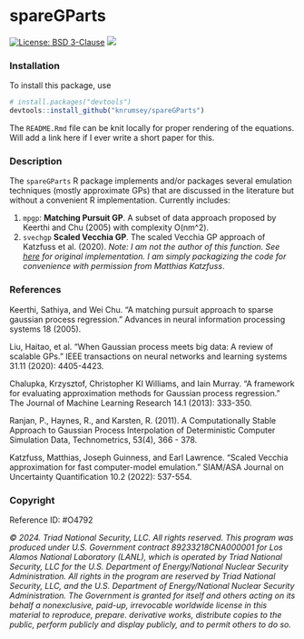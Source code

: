 spareGParts
================

[![License: BSD
3-Clause](https://img.shields.io/badge/License-BSD_3--Clause-blue.svg)](https://opensource.org/licenses/BSD-3-Clause)
[![](https://img.shields.io/badge/devel%20version-0.1.0-purple.svg)](https://github.com/knrumsey/khaos)

<!-- README.md is generated from README.Rmd. Please edit that file -->

### Installation

To install this package, use

``` r
# install.packages("devtools")
devtools::install_github("knrumsey/spareGParts")
```

The `README.Rmd` file can be knit locally for proper rendering of the
equations. Will add a link here if I ever write a short paper for this.

### Description

The `spareGParts` R package implements and/or packages several emulation
techniques (mostly approximate GPs) that are discussed in the literature
but without a convenient R implementation. Currently includes:

1.  `mpgp`: **Matching Pursuit GP**. A subset of data approach proposed
    by Keerthi and Chu (2005) with complexity O(nm^2).
2.  `svechgp` **Scaled Vecchia GP**. The scaled Vecchia GP approach of
    Katzfuss et al. (2020). *Note: I am not the author of this function.
    See [here](https://github.com/katzfuss-group/scaledVecchia) for
    original implementation. I am simply packagizing the code for
    convenience with permission from Matthias Katzfuss*.

### References

Keerthi, Sathiya, and Wei Chu. “A matching pursuit approach to sparse
gaussian process regression.” Advances in neural information processing
systems 18 (2005).

Liu, Haitao, et al. “When Gaussian process meets big data: A review of
scalable GPs.” IEEE transactions on neural networks and learning systems
31.11 (2020): 4405-4423.

Chalupka, Krzysztof, Christopher KI Williams, and Iain Murray. “A
framework for evaluating approximation methods for Gaussian process
regression.” The Journal of Machine Learning Research 14.1 (2013):
333-350.

Ranjan, P., Haynes, R., and Karsten, R. (2011). A Computationally Stable
Approach to Gaussian Process Interpolation of Deterministic Computer
Simulation Data, Technometrics, 53(4), 366 - 378.

Katzfuss, Matthias, Joseph Guinness, and Earl Lawrence. “Scaled Vecchia
approximation for fast computer-model emulation.” SIAM/ASA Journal on
Uncertainty Quantification 10.2 (2022): 537-554.

### Copyright

Reference ID: \#O4792

*© 2024. Triad National Security, LLC. All rights reserved. This program
was produced under U.S. Government contract 89233218CNA000001 for Los
Alamos National Laboratory (LANL), which is operated by Triad National
Security, LLC for the U.S. Department of Energy/National Nuclear
Security Administration. All rights in the program are reserved by Triad
National Security, LLC, and the U.S. Department of Energy/National
Nuclear Security Administration. The Government is granted for itself
and others acting on its behalf a nonexclusive, paid-up, irrevocable
worldwide license in this material to reproduce, prepare. derivative
works, distribute copies to the public, perform publicly and display
publicly, and to permit others to do so.*
